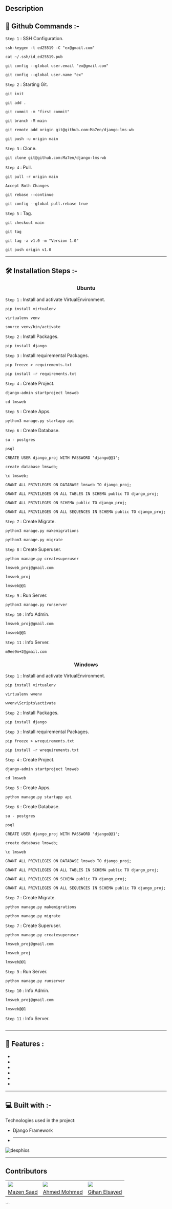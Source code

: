 <h1 align="center" id="title"></h1>

<h2 id="description">Description</h2>

<p>

</p>

## 🔧 Github Commands :-

`Step 1` : SSH Configuration.

```
ssh-keygen -t ed25519 -C "ex@gmail.com"
```

```
cat ~/.ssh/id_ed25519.pub
```

```
git config --global user.email "ex@gmail.com"
```

```
git config --global user.name "ex"
```

`Step 2` : Starting Git.

```
git init
```

```
git add .
```

```
git commit -m "first commit"
```

```
git branch -M main
```

```
git remote add origin git@github.com:Ma7en/django-lms-wb
```

```
git push -u origin main
```

`Step 3` : Clone.

```
git clone git@github.com:Ma7en/django-lms-wb
```

`Step 4` : Pull.

```
git pull -r origin main
```

```
Accept Both Changes
```

```
git rebase --continue
```

```
git config --global pull.rebase true
```

`Step 5` : Tag.

```
git checkout main
```

```
git tag
```

```
git tag -a v1.0 -m "Version 1.0"
```

```
git push origin v1.0
```

---

## 🛠️ Installation Steps :-

<h3 align="center"> Ubuntu </h3>

`Step 1` : Install and activate VirtualEnvironment.

```
pip install virtualenv
```

```
virtualenv venv
```

```
source venv/bin/activate
```

`Step 2` : Install Packages.

```
pip install django
```

`Step 3` : Install requiremental Packages.

```
pip freeze > requirements.txt
```

```
pip install -r requirements.txt
```

`Step 4` : Create Project.

```
django-admin startproject lmsweb
```

```
cd lmsweb
```

`Step 5` : Create Apps.

```
python3 manage.py startapp api
```

`Step 6` : Create Database.

```
su - postgres
```

```
psql
```

```
CREATE USER django_proj WITH PASSWORD 'django@@1';
```

```
create database lmsweb;
```

```
\c lmsweb;
```

```
GRANT ALL PRIVILEGES ON DATABASE lmsweb TO django_proj;
```

```
GRANT ALL PRIVILEGES ON ALL TABLES IN SCHEMA public TO django_proj;
```

```
GRANT ALL PRIVILEGES ON SCHEMA public TO django_proj;
```

```
GRANT ALL PRIVILEGES ON ALL SEQUENCES IN SCHEMA public TO django_proj;
```

`Step 7` : Create Migrate.

```
python3 manage.py makemigrations
```

```
python3 manage.py migrate
```

`Step 8` : Create Superuser.

```
python manage.py createsuperuser
```

```
lmsweb_proj@gmail.com
```

```
lmsweb_proj
```

```
lmsweb@@1
```

`Step 9` : Run Server.

```
python3 manage.py runserver
```

`Step 10` : Info Admin.

```
lmsweb_proj@gmail.com
```

```
lmsweb@@1
```

`Step 11` : Info Server.

```
m9ee9m+2@gmail.com
```

<h3 align="center"> Windows </h3>

`Step 1` : Install and activate VirtualEnvironment.

```
pip install virtualenv
```

```
virtualenv wvenv
```

```
wvenv\Scripts\activate
```

`Step 2` : Install Packages.

```
pip install django
```

`Step 3` : Install requiremental Packages.

```
pip freeze > wrequirements.txt
```

```
pip install -r wrequirements.txt
```

`Step 4` : Create Project.

```
django-admin startproject lmsweb
```

```
cd lmsweb
```

`Step 5` : Create Apps.

```
python manage.py startapp api
```

`Step 6` : Create Database.

```
su - postgres
```

```
psql
```

```
CREATE USER django_proj WITH PASSWORD 'django@@1';
```

```
create database lmsweb;
```

```
\c lmsweb
```

```
GRANT ALL PRIVILEGES ON DATABASE lmsweb TO django_proj;
```

```
GRANT ALL PRIVILEGES ON ALL TABLES IN SCHEMA public TO django_proj;
```

```
GRANT ALL PRIVILEGES ON SCHEMA public TO django_proj;
```

```
GRANT ALL PRIVILEGES ON ALL SEQUENCES IN SCHEMA public TO django_proj;
```

`Step 7` : Create Migrate.

```
python manage.py makemigrations
```

```
python manage.py migrate
```

`Step 7` : Create Superuser.

```
python manage.py createsuperuser
```

```
lmsweb_proj@gmail.com
```

```
lmsweb_proj
```

```
lmsweb@@1
```

`Step 9` : Run Server.

```
python manage.py runserver
```

`Step 10` : Info Admin.

```
lmsweb_proj@gmail.com
```

```
lmsweb@@1
```

`Step 11` : Info Server.

```

```

---

## 🧐 Features :

<ul>
<li>
    <b></b>
</li>
<li>
    <b></b>
</li>
<li>
    <b></b>
</li>
<li>
    <b></b>
</li>
<li>
    <b></b>
</li>
<li>
    <b></b>
</li>
</ul>

---

## 💻 Built with :-

Technologies used in the project:

-   Django Framework
-   ***

<p align="left"><img src="https://profile-counter.glitch.me/django-lms-wb/count.svg" alt="desphixs" /></p>

---

## Contributors

<table>
    <tr>
        <td>
            <img src="https://avatars.githubusercontent.com/u/91129862?v=4"></img>
        </td>
        <td>
            <img src="https://avatars.githubusercontent.com/u/82242327?v=4"></img>
        </td>
        <td>
            <img src="https://avatars.githubusercontent.com/u/167586570?v=4"></img>
        </td>
    </tr>
    <tr>
        <td>
            <a href="https://github.com/Ma7en">Mazen Saad</a>
        </td>
        <td>
            <a href="https://github.com/Ahmmedmohmed">Ahmed Mohmed</a>
        </td>
        <td>
            <a href="https://github.com/gihannazmy">Gihan Elsayed</a>
        </td>
    </tr>
</table>
```

